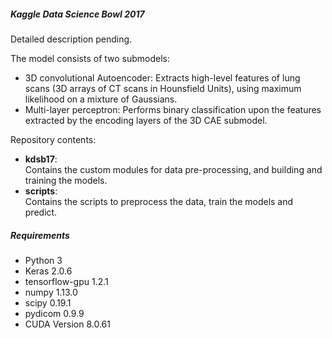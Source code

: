 ##### Kaggle Data Science Bowl 2017
Detailed description pending.

The model consists of two submodels:
* 3D convolutional Autoencoder: Extracts high-level features of lung scans (3D arrays of CT scans in Hounsfield Units), using maximum likelihood on a mixture of Gaussians.
* Multi-layer perceptron: Performs binary classification upon the features extracted by the encoding layers of the 3D CAE submodel.

Repository contents:

* **kdsb17**: \
  Contains the custom modules for data pre-processing, and building and training the models.
* **scripts**: \
  Contains the scripts to preprocess the data, train the models and predict.

##### Requirements
* Python 3
* Keras 2.0.6
* tensorflow-gpu 1.2.1
* numpy 1.13.0
* scipy 0.19.1
* pydicom 0.9.9
* CUDA Version 8.0.61
